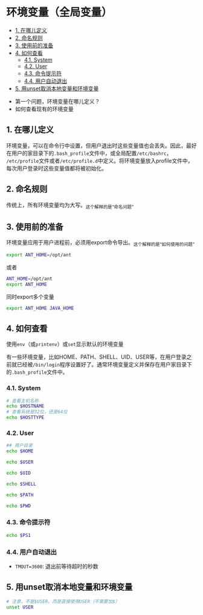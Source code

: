 # 环境变量（全局变量）

<!-- TOC -->

- [1. 在哪儿定义](#1-在哪儿定义)
- [2. 命名规则](#2-命名规则)
- [3. 使用前的准备](#3-使用前的准备)
- [4. 如何查看](#4-如何查看)
    - [4.1. System](#41-system)
    - [4.2. User](#42-user)
    - [4.3. 命令提示符](#43-命令提示符)
    - [4.4. 用户自动退出](#44-用户自动退出)
- [5. 用unset取消本地变量和环境变量](#5-用unset取消本地变量和环境变量)

<!-- /TOC -->

- 第一个问题，环境变量在哪儿定义？
- 如何查看现有的环境变量

## 1. 在哪儿定义

环境变量，可以在命令行中设置，但用户退出时这些变量值也会丢失。因此，最好在用户的家目录下的`.bash_profile`文件中，或全局配置`/etc/bashrc`， `/etc/profile`文件或者`/etc/profile.d`中定义。将环境变量放入profile文件中，每次用户登录时这些变量值都将被初始化。

## 2. 命名规则

传统上，所有环境变量均为大写。<sub>这个解释的是“命名问题”</sub>

## 3. 使用前的准备

环境变量应用于用户进程前，必须用export命令导出。<sub>这个解释的是“如何使用的问题”</sub>

```bash
export ANT_HOME=/opt/ant
```

或者

```bash
ANT_HOME=/opt/ant
export ANT_HOME
```

同时export多个变量

```bash
export ANT_HOME JAVA_HOME
```

## 4. 如何查看

使用`env`（或`printenv`）或`set`显示默认的环境变量

有一些环境变量，比如HOME、PATH、SHELL、UID、USER等，在用户登录之前就已经被`/bin/login`程序设置好了。通常环境变量定义并保存在用户家目录下的`.bash_profile`文件中。

### 4.1. System

```bash
# 查看主机名称
echo $HOSTNAME
# 查看系统是32位，还是64位
echo $HOSTTYPE
```

### 4.2. User

```bash
## 用户目录
echo $HOME

echo $USER

echo $UID

echo $SHELL

echo $PATH

echo $PWD
```

### 4.3. 命令提示符

```bash
echo $PS1
```

### 4.4. 用户自动退出

- `TMOUT=3600`: 退出前等待超时的秒数

## 5. 用unset取消本地变量和环境变量

```bash
# 注意，不是$USER，而是直接使用USER（不需要加$）
unset USER
```
